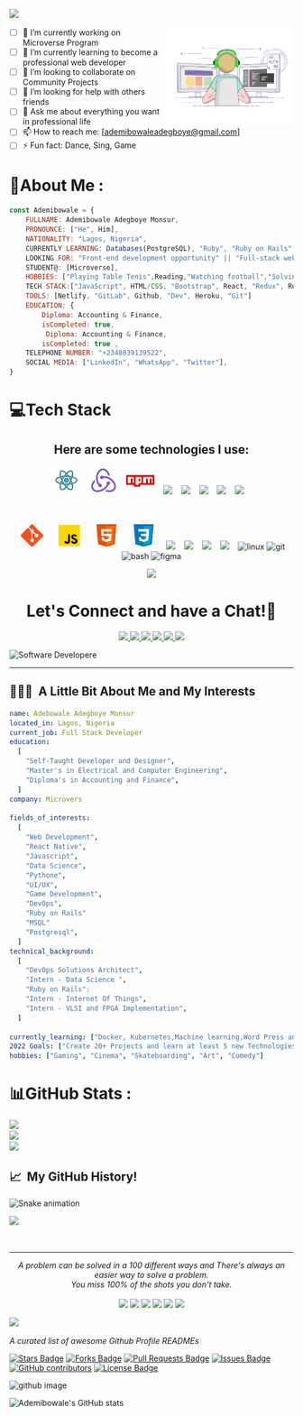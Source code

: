 
![](https://komarev.com/ghpvc/?username=ademibowaleadegboyemonsur&color=green)

<img align="right" alt="GIF" src="https://raw.githubusercontent.com/devSouvik/devSouvik/master/gif3.gif" width="230"/>


 

- [ ] 🔭 I’m currently working on Microverse Program
- [ ] 🌱 I’m currently learning to become a professional web developer
- [ ] 👯 I’m looking to collaborate on Community Projects
- [ ] 🤔 I’m looking for help with others friends
- [ ] 💬 Ask me about everything you want in professional life
- [ ] 📫 How to reach me: [ademibowaleadegboye@gmail.com]
- [ ] ⚡ Fun fact: Dance, Sing, Game

# 💫About Me :

```javascript
const Ademibowale = {
    FULLNAME: Ademibowale Adegboye Monsur,
    PRONOUNCE: ["He", Him],
    NATIONALITY: "Lagos, Nigeria",
    CURRENTLY LEARNING: Databases(PostgreSQL), "Ruby", "Ruby on Rails"
    LOOKING FOR: "Front-end development opportunity" || "Full-stack web development"
    STUDENT@: [Microverse],
    HOBBIES: ["Playing Table Tenis",Reading,"Watching football","Solving coding challenges"],
    TECH STACK:["JavaScript", HTML/CSS, "Bootstrap", React, "Redux", Ruby, "NPM", Node, "PostgreSQL"],
    TOOLS: [Netlify, "GitLab", Github, "Dev", Heroku, "Git"]
    EDUCATION: {
        Diploma: Accounting & Finance,
        isCompleted: true,
         Diploma: Accounting & Finance,
        isCompleted: true ,
    TELEPHONE NUMBER: "+2348039139522",
    SOCIAL MEDIA: ["LinkedIn", "WhatsApp", "Twitter"],   
}
```
# 💻Tech Stack
<h2 align="center">
  Here are some technologies I use:
</h2>
<p align="center">
<code><img height="50" src="https://github.com/chandan-reddy-k/chandan-reddy-k/blob/master/assets/react.png"></code> &nbsp;&nbsp;
<code><img height="50" src="https://github.com/chandan-reddy-k/chandan-reddy-k/blob/master/assets/redux.png"></code> &nbsp;&nbsp;
<code><img height="50" src="https://github.com/chandan-reddy-k/chandan-reddy-k/blob/master/assets/npm.png"></code> &nbsp;&nbsp;
<code><img height="45px" src="https://cdn.svgporn.com/logos/visual-studio-code.svg"></code> &nbsp;&nbsp;
<code><img height="45px" src="https://getbootstrap.com/docs/5.2/assets/brand/bootstrap-logo-shadow.png"></code> &nbsp;&nbsp;
<code><img height="45px" src="https://encrypted-tbn0.gstatic.com/images?q=tbn:ANd9GcRhl-nNZNvd9EJJJIqqyqYL7QzpmN_-vq1FEA&usqp=CAU"></code> &nbsp;&nbsp;
<code><img height="45px" src="https://encrypted-tbn0.gstatic.com/images?q=tbn:ANd9GcQKycRWXEw-6mO_cmVQKO4YqxwzDNaTAqibDQ&usqp=CAU"></code> &nbsp;&nbsp;
<code><img height="45px" src="https://encrypted-tbn0.gstatic.com/images?q=tbn:ANd9GcQf26slOx8Ujuy4EvUdAyB6iVOnT_X22XnXAQ&usqp=CAU"></code> &nbsp;&nbsp
</p>


<br/>

<p align="center">
<code><img height="50" src="https://github.com/chandan-reddy-k/chandan-reddy-k/blob/master/assets/git.png"></code> &nbsp;&nbsp;
<code><img height="50" src="https://github.com/chandan-reddy-k/chandan-reddy-k/blob/master/assets/js.png"></code> &nbsp;&nbsp;
<code><img height="50" src="https://github.com/chandan-reddy-k/chandan-reddy-k/blob/master/assets/html.png"></code> &nbsp;&nbsp;
<code><img height="50" src="https://github.com/chandan-reddy-k/chandan-reddy-k/blob/master/assets/css.png"></code> &nbsp;&nbsp;
<code><img height="50px" src="https://raw.githubusercontent.com/webpack/media/master/logo/icon.png"></code> &nbsp;&nbsp;
<code><img height="50px" src="https://cdn-icons-png.flaticon.com/128/5968/5968342.png"></code> &nbsp;&nbsp;
<code><img height="50px" src="https://cdn-icons-png.flaticon.com/128/5968/5968322.png"></code> &nbsp;&nbsp;
<code><img height="50px" src="https://www.geekandjob.com/uploads/wiki/3be3ce3bef591d4176f4483eb847e65b.png"></code> &nbsp;&nbsp;
 <img src="https://cdn.jsdelivr.net/gh/devicons/devicon/icons/linux/linux-original.svg" alt="linux" width="45" height="45"/>       
<img src="https://cdn.jsdelivr.net/gh/devicons/devicon/icons/git/git-original.svg" alt="git" width="45" height="45"/>
<img src="https://cdn.jsdelivr.net/gh/devicons/devicon/icons/bash/bash-original.svg" alt="bash" width="45" height="45"/>
<img src="https://cdn.jsdelivr.net/gh/devicons/devicon/icons/figma/figma-original.svg" alt="figma" width="45" height="45"/>  
</p>



<p align="center">
  <img src="https://capsule-render.vercel.app/api?type=waving&color=gradient&text=Hello!&height=100&section=header"/>
</p>

<h1 align="center">
  Let's Connect and have a Chat!💬
</h1>

<p align="center">
<a href="https://https://ademibowale-professional-portfolio.netlify.app/">
  <img height="50" src="https://user-images.githubusercontent.com/46517096/166972883-f5f1d88c-0246-4374-88ac-ded0f2cf0699.png"/>
</a>
<a href="https://www.linkedin.com/in/tech-adebowale-adegboye/">
  <img height="50" src="https://user-images.githubusercontent.com/46517096/166973395-19676cd8-f8ec-4abf-83ff-da8243505b82.png"/>
</a>
<a href="https://ademibowale.com/">
  <img height="50" src="https://user-images.githubusercontent.com/46517096/166973962-d05d145a-b6a0-4643-bd3d-5ac845679367.png"/>
</a>
<a href="#">
  <img height="50" src="https://user-images.githubusercontent.com/46517096/166974096-7aeecad4-483e-4c85-983f-f4b37b3f794e.png"/>
</a>
<a href="https://twitter.com/Ademibowale1">
  <img height="50" src="https://user-images.githubusercontent.com/46517096/166974271-91dfa250-d70b-4cb9-8707-f1bda1b708c3.png"/>
</a>
<a href="https://www.instagram.com/techadebo/">
  <img height="50" src="https://user-images.githubusercontent.com/46517096/166974368-9798f39f-1f46-499c-b14e-81f0a3f83a06.png"/>
</a>
</p>

![Software Developere ](https://user-images.githubusercontent.com/92458236/215317939-4c3e3154-cf16-4254-a0a2-26260ea398aa.gif)

---

<h2> 👨🏻‍💻 &nbsp;A Little Bit About Me and My Interests</h2>

```yaml
name: Adebowale Adegboye Monsur
located_in: Lagos, Nigeria
current_job: Full Stack Developer
education:
  [
    "Self-Taught Developer and Designer",
    "Master's in Electrical and Computer Engineering",
    "Diploma's in Accounting and Finance",
  ]
company: Microvers

fields_of_interests:
  [
    "Web Development",
    "React Native",
    "Javascript",
    "Data Science",
    "Pythone",
    "UI/UX",
    "Game Development",
    "DevOps",
    "Ruby on Rails"
    "MSQL"
    "Postgresql",
  ]
technical_background:
  [
    "DevOps Solutions Architect",
    "Intern - Data Science ",
    "Ruby on Rails";
    "Intern - Internet Of Things",
    "Intern - VLSI and FPGA Implementation",
  ]
  
currently_learning: ["Docker, Kubernetes,Machine learning,Word Press and Python"]
2022 Goals: ["Create 20+ Projects and learn at least 5 new Technologies."]
hobbies: ["Gaming", "Cinema", "Skateboarding", "Art", "Comedy"]
```
  
  
 
# 📊GitHub Stats :

![](https://github-readme-stats.vercel.app/api?username=ademibowale&theme=blue-green&hide_border=false&include_all_commits=false&count_private=false)<br/>
![](https://github-readme-streak-stats.herokuapp.com/?user=ademibowale&theme=blue-green&hide_border=false)<br/>
![](https://github-readme-stats.vercel.app/api/top-langs/?username=ademibowale&theme=blue-green&hide_border=false&include_all_commits=false&count_private=false&layout=compact)

<h2> 📈 &nbsp;My GitHub History!</h2>

![Snake animation](https://github.com/thepiyushmalhotra/thepiyushmalhotra/blob/output/github-contribution-grid-snake.svg)
  
<p align="left">
  <img src="https://capsule-render.vercel.app/api?type=waving&color=gradient&height=100&section=footer"/>
</p>

<br>

<hr>
<p align="center">
   <i>A problem can be solved in a 100 different ways and There's always an easier way to solve a problem.</i>
   <br>
   <i>You miss 100% of the shots you don't take.</i>
   <br>
<br>
<a target="_blank" href="https://ademibowaleadegboye.com/"><img src="https://img.shields.io/badge/-WEB-FF4088?style=for-the-badge&logo=Hugo&logoColor=white"></img></a>	
<a target="_blank" href="https://www.linkedin.com/ademibowale"><img src="https://img.shields.io/badge/-LinkedIn-0077B5?style=for-the-badge&logo=Linkedin&logoColor=white"></img></a>
<a target="_blank" href="mailto:ademibowaleadegboye@gmail.com"><img src="https://img.shields.io/badge/-Gmail-D14836?style=for-the-badge&logo=Gmail&logoColor=white"></img></a>
<a target="_blank" href="https://public.tableau.com/app/profile/hycrown.wale.adebowale"><img src="https://img.shields.io/badge/-Tableau-E97627?style=for-the-badge&logo=Tableau&logoColor=white"></img></a>
<a target="_blank" href="https://medium.com/@ademi-adex-hycrown"><img src="https://img.shields.io/badge/-Medium-12100E?style=for-the-badge&logo=Medium&logoColor=white"></img></a>
<a target="_blank" href="https://twitter.com/Ademibowale1"><img src="https://img.shields.io/badge/-Twitter-1DA1F2?style=for-the-badge&logo=Twitter&logoColor=white"></img></a>

<br>
</p>       


<a href="https://twitter.com/Ademibowale1" ><img src="https://img.shields.io/twitter/follow/Ademibowale1.svg?style=social" /> </a>
<br>

<i>A curated list of awesome Github Profile READMEs</i>

<a href="https://github.com/ademibowale/awesome-github-profile-readme/stargazers"><img src="https://img.shields.io/github/stars/abhisheknaiidu/awesome-github-profile-readme" alt="Stars Badge"/></a>
<a href="https://https://github.com/ademibowale/awesome-github-profile-readme/network/members"><img src="https://img.shields.io/github/forks/abhisheknaiidu/awesome-github-profile-readme" alt="Forks Badge"/></a>
<a href="https://https://github.com/ademibowale/awesome-github-profile-readme/pulls"><img src="https://img.shields.io/github/issues-pr/abhisheknaiidu/awesome-github-profile-readme" alt="Pull Requests Badge"/></a>
<a href="https://https://github.com/ademibowale/awesome-github-profile-readme/issues"><img src="https://img.shields.io/github/issues/abhisheknaiidu/awesome-github-profile-readme" alt="Issues Badge"/></a>
<a href="https://github.com/ademibowale/awesome-github-profile-readme/graphs/contributors"><img alt="GitHub contributors" src="https://img.shields.io/github/contributors/abhisheknaiidu/awesome-github-profile-readme?color=2b9348"></a>
<a href="https://https://github.com/ademibowale/awesome-github-profile-readme/blob/master/LICENSE"><img src="https://img.shields.io/github/license/abhisheknaiidu/awesome-github-profile-readme?color=2b9348" alt="License Badge"/></a>




![github image](https://user-images.githubusercontent.com/92458236/190349796-f9988f8b-b3ec-476e-9602-dc9f019bddc8.gif)



![Ademibowale's GitHub stats](https://github-readme-stats.vercel.app/api?username=ademibowale&theme=dark&show_icons=true)
```
